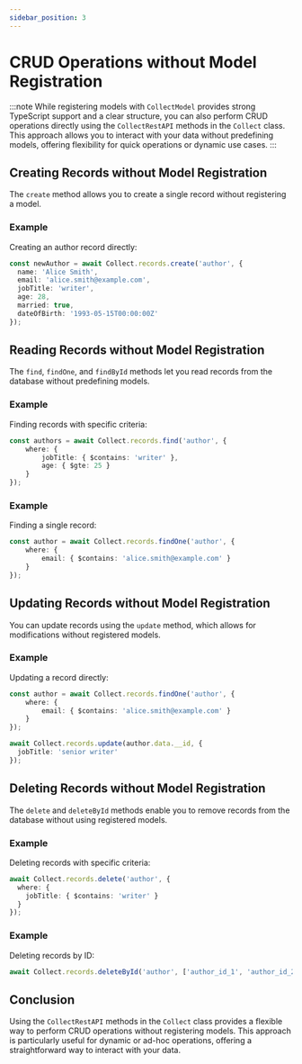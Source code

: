 ```yaml
---
sidebar_position: 3
---
```


# CRUD Operations without Model Registration
:::note
While registering models with `CollectModel` provides strong TypeScript support and a clear structure, you can also perform CRUD operations directly using the `CollectRestAPI` methods in the `Collect` class. This approach allows you to interact with your data without predefining models, offering flexibility for quick operations or dynamic use cases.
:::

## Creating Records without Model Registration

The `create` method allows you to create a single record without registering a model.

### Example

Creating an author record directly:
```typescript
const newAuthor = await Collect.records.create('author', {
  name: 'Alice Smith',
  email: 'alice.smith@example.com',
  jobTitle: 'writer',
  age: 28,
  married: true,
  dateOfBirth: '1993-05-15T00:00:00Z'
});
```

## Reading Records without Model Registration

The `find`, `findOne`, and `findById` methods let you read records from the database without predefining models.

### Example

Finding records with specific criteria:
```typescript
const authors = await Collect.records.find('author', {
    where: {
        jobTitle: { $contains: 'writer' },
        age: { $gte: 25 }
    }
});
```

### Example

Finding a single record:
```typescript
const author = await Collect.records.findOne('author', {
    where: {
        email: { $contains: 'alice.smith@example.com' }
    }
});
```

## Updating Records without Model Registration

You can update records using the `update` method, which allows for modifications without registered models.

### Example

Updating a record directly:
```typescript
const author = await Collect.records.findOne('author', {
    where: {
        email: { $contains: 'alice.smith@example.com' }
    }
});

await Collect.records.update(author.data.__id, {
  jobTitle: 'senior writer'
});

```

## Deleting Records without Model Registration

The `delete` and `deleteById` methods enable you to remove records from the database without using registered models.

### Example

Deleting records with specific criteria:
```typescript
await Collect.records.delete('author', {
  where: {
    jobTitle: { $contains: 'writer' }
  }
});
```

### Example

Deleting records by ID:
```typescript
await Collect.records.deleteById('author', ['author_id_1', 'author_id_2']);
```

## Conclusion

Using the `CollectRestAPI` methods in the `Collect` class provides a flexible way to perform CRUD operations without registering models. This approach is particularly useful for dynamic or ad-hoc operations, offering a straightforward way to interact with your data.
